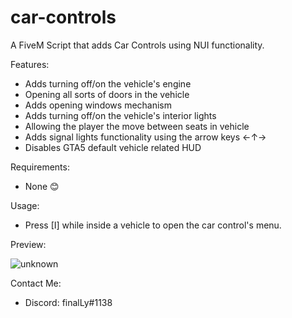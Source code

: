 # car-controls
A FiveM Script that adds Car Controls using NUI functionality.

Features:
- Adds turning off/on the vehicle's engine
- Opening all sorts of doors in the vehicle
- Adds opening windows mechanism
- Adds turning off/on the vehicle's interior lights
- Allowing the player the move between seats in vehicle
- Adds signal lights functionality using the arrow keys ←↑→
- Disables GTA5 default vehicle related HUD

Requirements:
- None 😊

Usage:
- Press [I] while inside a vehicle to open the car control's menu.

Preview:

![unknown](https://i.ibb.co/6ytPxRS/image.png)

Contact Me:
- Discord: finalLy#1138
